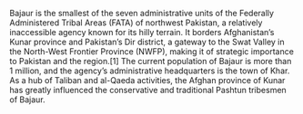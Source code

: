 Bajaur is the smallest of the seven administrative units of the Federally Administered Tribal Areas (FATA) of northwest Pakistan, a relatively inaccessible agency known for its hilly terrain. It borders Afghanistan’s Kunar province and Pakistan’s Dir district, a gateway to the Swat Valley in the North-West Frontier Province (NWFP), making it of strategic importance to Pakistan and the region.[1] The current population of Bajaur is more than 1 million, and the agency’s administrative headquarters is the town of Khar. As a hub of Taliban and al-Qaeda activities, the Afghan province of Kunar has greatly influenced the conservative and traditional Pashtun tribesmen of Bajaur. 